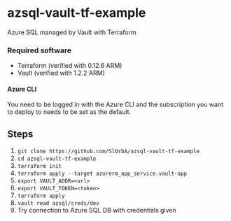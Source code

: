 # azsql-vault-tf-example
Azure SQL managed by Vault with Terraform

### Required software
* Terraform (verified with 0.12.6 ARM)
* Vault (verified with 1.2.2 ARM)

#### Azure CLI
You need to be logged in with the Azure CLI and the subscription you want to deploy to needs to be set as the default.

## Steps
1. `git clone https://github.com/SlOrbA/azsql-vault-tf-example`
1. `cd azsql-vault-tf-example`
1. `terraform init`
1. `terraform apply --target azurerm_app_service.vault-app`
1. `export VAULT_ADDR=<url>`
1. `export VAULT_TOKEN=<token>`
1. `terraform apply`
1. `vault read azsql/creds/dev`
1. Try connection to Azure SQL DB with credentials given
